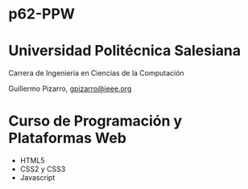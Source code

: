 # p62-PPW

# Universidad Politécnica Salesiana
Carrera de Ingeniería en Ciencias de la Computación

Guillermo Pizarro, gpizarro@ieee.org

# Curso de Programación y Plataformas Web

- HTML5
- CSS2 y CSS3
- Javascript


